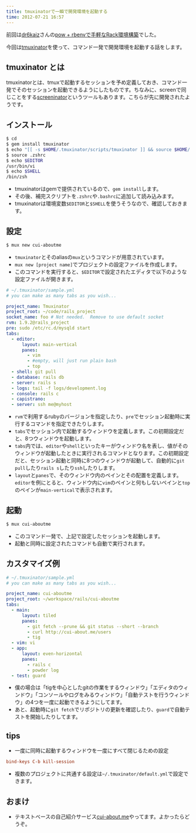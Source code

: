 ```yaml
---
title: tmuxinatorで一瞬で開発環境を起動する
time: 2012-07-21 16:57
---
```


前回は[dr6kaiz](http://qiita.com/users/d6rkaiz)さんの[pow + rbenvで手軽なRack環境構築](http://qiita.com/items/0f0b15b800fcd8a742f9)でした。

今回は[tmuxinator](https://github.com/aziz/tmuxinator/)を使って、コマンド一発で開発環境を起動する話をします。

## tmuxinator とは
tmuxinatorとは、tmuxで起動するセッションを予め定義しておき、コマンド一発でそのセッションを起動できるようにしたものです。ちなみに、screenで同じことをする[screeninator](https://github.com/jondruse/screeninator)というツールもあります。こちらが先に開発されたようです。

## インストール

```sh
$ cd
$ gem install tmuxinator
$ echo "[[ -s $HOME/.tmuxinator/scripts/tmuxinator ]] && source $HOME/.tmuxinator/scripts/tmuxinator" >> .zshrc
$ source .zshrc
$ echo $EDITOR
/usr/bin/vi
$ echo $SHELL
/bin/zsh
```

- tmuxinatorはgemで提供されているので、`gem install`します。
- その後、補完スクリプトを`.zshrc`や`.bashrc`に追加して読み込みます。
- tmuxinatorは環境変数`$EDITOR`と`$SHELL`を使うそうなので、確認しておきます。

## 設定

```sh
$ mux new cui-aboutme
```

- `tmuxinator`とそのaliasの`mux`というコマンドが用意されています。
- `mux new [project name]`でプロジェクトの設定ファイルを作成します。
- このコマンドを実行すると、`$EDITOR`で設定されたエディタで以下のような設定ファイルが開きます。

```yml:~/.tmuxinator/cui-about.yml
# ~/.tmuxinator/sample.yml
# you can make as many tabs as you wish...

project_name: Tmuxinator
project_root: ~/code/rails_project
socket_name: foo # Not needed.  Remove to use default socket
rvm: 1.9.2@rails_project
pre: sudo /etc/rc.d/mysqld start
tabs:
  - editor:
      layout: main-vertical
      panes:
        - vim
        - #empty, will just run plain bash
        - top
  - shell: git pull
  - database: rails db
  - server: rails s
  - logs: tail -f logs/development.log
  - console: rails c
  - capistrano:
  - server: ssh me@myhost
```

- `rvm`で利用するrubyのバージョンを指定したり、`pre`でセッション起動時に実行するコマンドを指定できたりします。
- `tabs`でセッション内で起動するウィンドウを定義します。この初期設定だと、8つウィンドウを起動します。
- `tabs`内では、`editor`や`shell`といったキーがウィンドウ名を表し、値がそのウィンドウが起動したときに実行されるコマンドとなります。この初期設定だと、セッション起動と同時に8つのウィンドウが起動して、自動的に`git pull`したり`rails s`したり`ssh`したりします。
- `layout`と`panes`で、そのウィンドウ内のペインとその配置を定義します。`editor`を例にとると、ウィンドウ内に`vim`のペインと何もしないペインと`top`のペインが`main-vertical`で表示されます。

## 起動

```sh
$ mux cui-aboutme
```

- このコマンド一発で、上記で設定したセッションを起動します。
- 起動と同時に設定されたコマンドも自動で実行されます。

## カスタマイズ例

```yml:~/.tmuxinator/cui-aboutme.yml
# ~/.tmuxinator/sample.yml
# you can make as many tabs as you wish...

project_name: cui-aboutme
project_root: ~/workspace/rails/cui-aboutme
tabs:
  - main:
      layout: tiled
      panes:
        - git fetch --prune && git status --short --branch
        - curl http://cui-about.me/users
        - tig
  - vim: vi
  - app:
      layout: even-horizontal
      panes:
        - rails c
        - powder log
  - test: guard
```

- 僕の場合は「tigを中心としたgitの作業をするウィンドウ」「エディタのウィンドウ」「コンソールやログをみるウィンドウ」「自動テストを行うウィンドウ」の4つを一度に起動できるようにしてます。
- あと、起動時に`git fetch`でリポジトリの更新を確認したり、`guard`で自動テストを開始したりしてます。

## tips

- 一度に同時に起動するウィンドウを一度にすべて閉じるための設定

```.tmux.conf
bind-keys C-b kill-session
```

- 複数のプロジェクトに共通する設定は`~/.tmuxinator/default.yml`で設定できます。

## おまけ

- テキストベースの自己紹介サービス[cui-about.me](http://cui-about.me)やってます。よかったらどうぞ。
